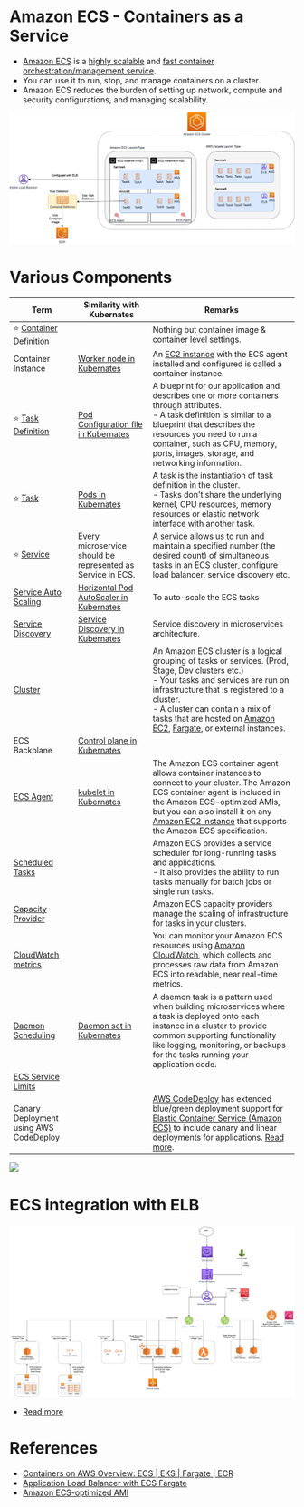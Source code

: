# Amazon ECS - Containers as a Service
- [Amazon ECS](https://aws.amazon.com/ecs/) is a [highly scalable](../../../3_Databases/3_ScalabilityTechniques/Readme.md) and [fast container orchestration/management service](../../../9_Container&Orchestration/Readme.md).
- You can use it to run, stop, and manage containers on a cluster.
- Amazon ECS reduces the burden of setting up network, compute and security configurations, and managing scalability.

![img.png](assests/ECS-Tasks.png)

# Various Components

| Term                                                                                                             | Similarity with Kubernates                                                                                 | Remarks                                                                                                                                                                                                                                                                                                                                                                                        |
|------------------------------------------------------------------------------------------------------------------|------------------------------------------------------------------------------------------------------------|------------------------------------------------------------------------------------------------------------------------------------------------------------------------------------------------------------------------------------------------------------------------------------------------------------------------------------------------------------------------------------------------|
| :star: [Container Definition](ContainerDefination.md)                                                            |                                                                                                            | Nothing but container image & container level settings.                                                                                                                                                                                                                                                                                                                                        |
| Container Instance                                                                                               | [Worker node in Kubernates](../../../9_Container&Orchestration/Kubernates/Readme.md)               | An [EC2 instance](../../2_ComputeServices/AmazonEC2/Readme.md) with the ECS agent installed and configured is called a container instance.                                                                                                                                                                                                                                                     |
| :star: [Task Definition](Task.md)                                                                                | [Pod Configuration file in Kubernates](../../../9_Container&Orchestration/Kubernates/Readme.md)    | A blueprint for our application and describes one or more containers through attributes.<br/>- A task definition is similar to a blueprint that describes the resources you need to run a container, such as CPU, memory, ports, images, storage, and networking information.                                                                                                                  |
| :star: [Task](Task.md)                                                                                           | [Pods in Kubernates](../../../9_Container&Orchestration/Kubernates/Readme.md)                      | A task is the instantiation of task definition in the cluster. <br/>- Tasks don't share the underlying kernel, CPU resources, memory resources or elastic network interface with another task.                                                                                                                                                                                                 |
| :star: [Service](Service/Readme.md)                                                                              | Every microservice should be represented as Service in ECS.                                                | A service allows us to run and maintain a specified number (the desired count) of simultaneous tasks in an ECS cluster, configure load balancer, service discovery etc.                                                                                                                                                                                                                        |
| [Service Auto Scaling](Service/ServiceAutoScaling.md)                                                            | [Horizontal Pod AutoScaler in Kubernates](../../../9_Container&Orchestration/Kubernates/Readme.md) | To auto-scale the ECS tasks                                                                                                                                                                                                                                                                                                                                                                    |
| [Service Discovery](Service/ServiceDiscovery.md)                                                                 | [Service Discovery in Kubernates](../../../9_Container&Orchestration/Kubernates/Readme.md)         | Service discovery in microservices architecture.                                                                                                                                                                                                                                                                                                                                               |
| [Cluster](https://docs.aws.amazon.com/AmazonECS/latest/developerguide/clusters.html)                             |                                                                                                            | An Amazon ECS cluster is a logical grouping of tasks or services. (Prod, Stage, Dev clusters etc.) <br/>- Your tasks and services are run on infrastructure that is registered to a cluster.<br/>- A cluster can contain a mix of tasks that are hosted on [Amazon EC2](../../2_ComputeServices/AmazonEC2/Readme.md), [Fargate](../../2_ComputeServices/AWSFargate.md), or external instances. |
| ECS Backplane                                                                                                    | [Control plane in Kubernates](../../../9_Container&Orchestration/Kubernates/Readme.md)             |                                                                                                                                                                                                                                                                                                                                                                                                |
| [ECS Agent](https://docs.aws.amazon.com/AmazonECS/latest/developerguide/ECS_agent.html)                          | [kubelet in Kubernates](../../../9_Container&Orchestration/Kubernates/Readme.md)                   | The Amazon ECS container agent allows container instances to connect to your cluster. The Amazon ECS container agent is included in the Amazon ECS-optimized AMIs, but you can also install it on any [Amazon EC2 instance](../../2_ComputeServices/AmazonEC2/Readme.md) that supports the Amazon ECS specification.                                                                           |
| [Scheduled Tasks](https://docs.aws.amazon.com/AmazonECS/latest/developerguide/scheduling_tasks.html)             |                                                                                                            | Amazon ECS provides a service scheduler for long-running tasks and applications. <br/>- It also provides the ability to run tasks manually for batch jobs or single run tasks.                                                                                                                                                                                                                 |
| [Capacity Provider](https://docs.aws.amazon.com/AmazonECS/latest/developerguide/cluster-capacity-providers.html) |                                                                                                            | Amazon ECS capacity providers manage the scaling of infrastructure for tasks in your clusters.                                                                                                                                                                                                                                                                                                 |
| [CloudWatch metrics](https://docs.aws.amazon.com/AmazonECS/latest/developerguide/cloudwatch-metrics.html)        |                                                                                                            | You can monitor your Amazon ECS resources using [Amazon CloudWatch](../../8_ObservabilityLogsServices/AmazonCloudWatch/Readme.md), which collects and processes raw data from Amazon ECS into readable, near real-time metrics.                                                                                                                                                                |
| [Daemon Scheduling](https://aws.amazon.com/about-aws/whats-new/2018/06/amazon-ecs-adds-daemon-scheduling/)       | [Daemon set in Kubernates](../../../9_Container&Orchestration/Kubernates/Readme.md)                | A daemon task is a pattern used when building microservices where a task is deployed onto each instance in a cluster to provide common supporting functionality like logging, monitoring, or backups for the tasks running your application code.                                                                                                                                              |
| [ECS Service Limits](ServiceLimits.md)                                                                           |                                                                                                            |                                                                                                                                                                                                                                                                                                                                                                                                |
| Canary Deployment using AWS CodeDeploy                                                                           |                                                                                                            | [AWS CodeDeploy]() has extended blue/green deployment support for [Elastic Container Service (Amazon ECS)]() to include canary and linear deployments for applications. [Read more](https://aws.amazon.com/blogs/containers/aws-codedeploy-now-supports-linear-and-canary-deployments-for-amazon-ecs/).                                                                                        |

![](https://miro.medium.com/max/1400/0*ima_OYQ74yCg_cSN)

# ECS integration with ELB

![](../../16_NetworkingAndContentDelivery/2_ApplicationNetworking/ElasticLoadBalancer/assets/AWS_Elastic_Load_Balancer.png)

- [Read more](https://docs.aws.amazon.com/AmazonECS/latest/userguide/create-load-balancer.html)

# References
- [Containers on AWS Overview: ECS | EKS | Fargate | ECR](https://www.youtube.com/watch?v=AYAh6YDXuho)
- [Application Load Balancer with ECS Fargate](https://stackoverflow.com/questions/64409699/application-load-balancer-with-ecs-fargate)
- [Amazon ECS-optimized AMI](https://docs.aws.amazon.com/AmazonECS/latest/developerguide/ecs-optimized_AMI.html)
